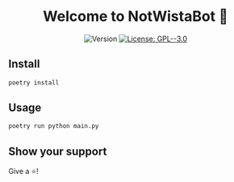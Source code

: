 <h1 align="center">Welcome to NotWistaBot 👋</h1>
<p align="center">
  <img alt="Version" src="https://img.shields.io/badge/version-0.1.0-blue.svg?cacheSeconds=2592000" />
  <a href="#" target="_blank">
    <img alt="License: GPL--3.0" src="https://img.shields.io/badge/License-GPL--3.0-yellow.svg" />
  </a>
</p>

## Install

```sh
poetry install
```

## Usage

```sh
poetry run python main.py
```

## Show your support

Give a ⭐️!
